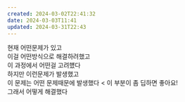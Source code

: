 ```yaml
---
created: 2024-03-02T22:41:32
date: 2024-03-03T11:41
updated: 2024-03-31T22:43
---
```

현재 어떤문제가 있고  
이걸 어떤방식으로 해결하려했고  
이 과정에서 어떤걸 고려헀다  
하지만 이런문제가 발생했고  
이 문제는 어떤 문제때문에 발생했다 < 이 부분이 좀 딥하면 좋아요!  
그래서 어떻게 해결했다